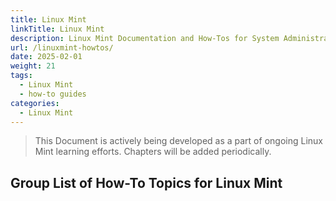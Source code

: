 ```yaml
---
title: Linux Mint
linkTitle: Linux Mint
description: Linux Mint Documentation and How-Tos for System Administrators and Developers alike.
url: /linuxmint-howtos/
date: 2025-02-01
weight: 21
tags:
  - Linux Mint
  - how-to guides
categories:
  - Linux Mint
---
```


> This Document is actively being developed as a part of ongoing Linux Mint learning efforts. Chapters will be added periodically.

## Group List of How-To Topics for Linux Mint
